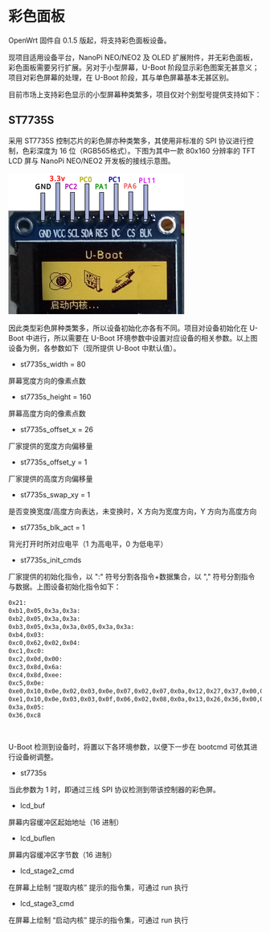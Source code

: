 # 彩色面板

OpenWrt 固件自 0.1.5 版起，将支持彩色面板设备。

现项目适用设备平台，NanoPi NEO/NEO2 及 OLED 扩展附件，并无彩色面板，彩色面板需要另行扩展。另对于小型屏幕，U-Boot 阶段显示彩色图案无甚意义；项目对彩色屏幕的处理，在 U-Boot 阶段，其与单色屏幕基本无甚区别。

目前市场上支持彩色显示的小型屏幕种类繁多，项目仅对个别型号提供支持如下：

## ST7735S

采用 ST7735S 控制芯片的彩色屏亦种类繁多，其使用非标准的 SPI 协议进行控制，色彩深度为 16 位（RGB565格式）。下图为其中一款 80x160 分辨率的 TFT LCD 屏与 NanoPi NEO/NEO2 开发板的接线示意图。

![LCD ST7735S 接线示意图](images/lcd_st7735s_jointed.png)

因此类型彩色屏种类繁多，所以设备初始化亦各有不同。项目对设备初始化在 U-Boot 中进行，所以需要在 U-Boot 环境参数中设置对应设备的相关参数。以上图设备为例，各参数如下（现所提供 U-Boot 中默认值）。

* st7735s_width = 80

屏幕宽度方向的像素点数

* st7735s_height = 160

屏幕高度方向的像素点数

* st7735s_offset_x = 26

厂家提供的宽度方向偏移量

* st7735s_offset_y = 1

厂家提供的高度方向偏移量

* st7735s_swap_xy = 1

是否变换宽度/高度方向表达，未变换时，X 方向为宽度方向，Y 方向为高度方向

* st7735s_blk_act = 1

背光打开时所对应电平（1 为高电平，0 为低电平）

* st7735s_init_cmds

厂家提供的初始化指令，以 ":" 符号分割各指令+数据集合，以 "," 符号分割指令与数据。上图设备初始化指令如下：

	0x21:
	0xb1,0x05,0x3a,0x3a:
	0xb2,0x05,0x3a,0x3a:
	0xb3,0x05,0x3a,0x3a,0x05,0x3a,0x3a:
	0xb4,0x03:
	0xc0,0x62,0x02,0x04:
	0xc1,0xc0:
	0xc2,0x0d,0x00:
	0xc3,0x8d,0x6a:
	0xc4,0x8d,0xee:
	0xc5,0x0e:
	0xe0,0x10,0x0e,0x02,0x03,0x0e,0x07,0x02,0x07,0x0a,0x12,0x27,0x37,0x00,0x0d,0x0e,0x10:
	0xe1,0x10,0x0e,0x03,0x03,0x0f,0x06,0x02,0x08,0x0a,0x13,0x26,0x36,0x00,0x0d,0x0e,0x10:
	0x3a,0x05:
	0x36,0xc8

<br>

U-Boot 检测到设备时，将置以下各环境参数，以便下一步在 bootcmd 可依其进行设备树调整。

* st7735s

当此参数为 1 时，即通过三线 SPI 协议检测到带该控制器的彩色屏。

* lcd_buf

屏幕内容缓冲区起始地址（16 进制）

* lcd_buflen

屏幕内容缓冲区字节数（16 进制）

* lcd_stage2_cmd

在屏幕上绘制 “提取内核” 提示的指令集，可通过 run 执行

* lcd_stage3_cmd

在屏幕上绘制 “启动内核” 提示的指令集，可通过 run 执行

